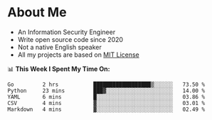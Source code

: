 # About Me

- An Information Security Engineer
- Write open source code since 2020
- Not a native English speaker
- All my projects are based on [MIT License](https://opensource.org/licenses/MIT)

📊 **This Week I Spent My Time On:**
<!--START_SECTION:waka-->
```text
Go         2 hrs           ██████████████████▒░░░░░░   73.50 % 
Python     23 mins         ███▓░░░░░░░░░░░░░░░░░░░░░   14.00 % 
YAML       6 mins          █░░░░░░░░░░░░░░░░░░░░░░░░   03.86 % 
CSV        4 mins          ▓░░░░░░░░░░░░░░░░░░░░░░░░   03.01 % 
Markdown   4 mins          ▓░░░░░░░░░░░░░░░░░░░░░░░░   02.49 % 
```
<!--END_SECTION:waka-->

